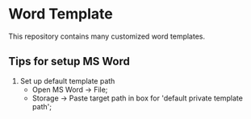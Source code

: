 # Word Template
This repository contains many customized word templates.


## Tips for setup MS Word
1. Set up default template path
	* Open MS Word -> File;
	* Storage -> Paste target path in box for 'default private template path';

